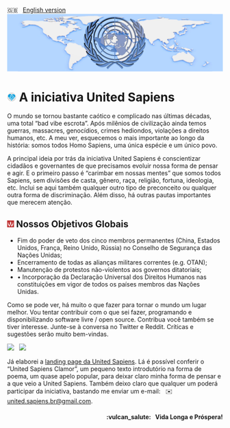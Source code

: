 :uk: &nbsp; [English version](https://github.com/United-Sapiens/.github/blob/main/profile/README.md)
![United Sapiens banner](https://raw.githubusercontent.com/United-Sapiens/.github/main/profile/assets/profile-banner_1500x400.png)

# <img src="https://raw.githubusercontent.com/United-Sapiens/.github/main/profile/assets/unsap-icon.png" height="21px"> A iniciativa United Sapiens

O mundo se tornou bastante caótico e complicado nas últimas décadas, uma total “bad vibe escrota”. Após milênios de civilização ainda temos guerras, massacres, genocídios, crimes hediondos, violações a direitos humanos, etc. A meu ver, esquecemos o mais importante ao longo da história: somos todos Homo Sapiens, uma única espécie e um único povo.

A principal ideia por trás da iniciativa United Sapiens é conscientizar cidadãos e governantes de que precisamos evoluir nossa forma de pensar e agir. E o primeiro passo é “carimbar em nossas mentes” que somos todos Sapiens, sem divisões de casta, gênero, raça, religião, fortuna, ideologia, etc. Inclui se aqui também qualquer outro tipo de preconceito ou qualquer outra forma de discriminação. Além disso, há outras pautas importantes que merecem atenção.

## <img src="https://raw.githubusercontent.com/United-Sapiens/.github/main/profile/assets/goals-icon.png" height="16px"> Nossos Objetivos Globais

- Fim do poder de veto dos cinco membros permanentes (China, Estados Unidos, França, Reino Unido, Rússia) no Conselho de Segurança das Nações Unidas;
- Encerramento de todas as alianças militares correntes (e.g. OTAN);
- Manutenção de protestos não-violentos aos governos ditatoriais;
- •	Incorporação da Declaração Universal dos Direitos Humanos nas constituições em vigor de todos os países membros das Nações Unidas.

Como se pode ver, há muito o que fazer para tornar o mundo um lugar melhor. Vou tentar contribuir com o que sei fazer, programando e disponibilizando software livre / open source. Contribua você também se tiver interesse. Junte-se à conversa no Twitter e Reddit. Críticas e sugestões serão muito bem-vindas.

<p>
    <a href="https://twitter.com/loto365"><img src="https://img.shields.io/badge/twitter-%23009DF7.svg?&style=for-the-badge&logo=twitter&logoColor=white" height=25></a> &nbsp;
    <a href="https://www.reddit.com/r/United_Sapiens/"><img src="https://img.shields.io/badge/reddit-%23FF4500.svg?&style=for-the-badge&logo=reddit&logoColor=white" height=25></a>
</p>

Já elaborei a [landing page da United Sapiens](https://www.united-sapiens.org). Lá é possível conferir o “United Sapiens Clamor”, um pequeno texto introdutório na forma de poema, um quase apelo popular, para deixar claro minha forma de pensar e a que veio a United Sapiens. Também deixo claro que qualquer um poderá participar da iniciativa, bastando me enviar um e-mail: &nbsp; :envelope: [united.sapiens.br@gmail.com](mailto:united.sapiens.br@gmail.com).

<h4 align="right">:vulcan_salute: &nbsp; Vida Longa e Próspera!</h4>
